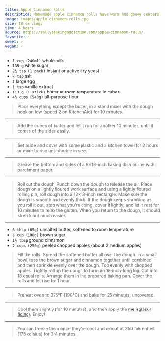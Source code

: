 ```yaml
---
title: Apple Cinnamon Rolls
description: Homemade apple cinnamon rolls have warm and gooey centers, golden brown edges, and a generous drizzle of icing on top.
image: images/apple-cinnamon-rolls.jpg
size: 18 servings
time: 4 hours
source: https://sallysbakingaddiction.com/apple-cinnamon-rolls/
favorite: ✓
sweet: ✓
vegan: ✓
---
```


* `1 cup (240ml)` whole milk
* `135 g` white sugar
* `2¼ tsp (1 pack)` instant or active dry yeast
* `½ tsp` salt
* `1` large egg
* `1 tsp` vanilla extract
* `113 g (1 stick)` butter at room temperature in cubes
* `4½ cups (540g)` all-purpose flour

> Place everything except the butter, in a stand mixer with the dough hook on low (speed 2 on KitchenAid) for 10 minutes. 

---

> Add the cubes of butter and let it run for another 10 minutes, until it comes of the sides easily.

---

> Set aside and cover with some plastic and a kitchen towel for 2 hours or more to rise until double in size.

---

> Grease the bottom and sides of a 9×13-inch baking dish or line with parchment paper.

---

> Roll out the dough: Punch down the dough to release the air. Place dough on a lightly floured work surface and using a lightly floured rolling pin, roll dough into a 12×18-inch rectangle. Make sure the dough is smooth and evenly thick. If the dough keeps shrinking as you roll it out, stop what you're doing, cover it lightly, and let it rest for 10 minutes to relax the gluten. When you return to the dough, it should stretch out much easier.

---

* `6 tbsp (85g)` unsalted butter, softened to room temperature
* `½ cup (100g)` brown sugar
* `1½ tbsp` ground cinnamon
* `2 cups (250g)` peeled chopped apples (about 2 medium apples)

> Fill the rolls: Spread the softened butter all over the dough. In a small bowl, toss the brown sugar and cinnamon together until combined and then sprinkle evenly over the dough. Top evenly with chopped apples. Tightly roll up the dough to form an 18-inch-long log. Cut into 18 equal rolls. Arrange them in the prepared baking pan. Cover the rolls and let rise for 1 hour.

---

> Preheat oven to 375°F (190°C) and bake for 25 minutes, uncovered.

---

> Cool them slightly (for 10 minutes), and then apply the [melisglasur (icing)](melisglasur.html). Enjoy!

---

> You can freeze them once they're cool and reheat at 350 fahrenheit (175 celsius) for 3-4 minutes.